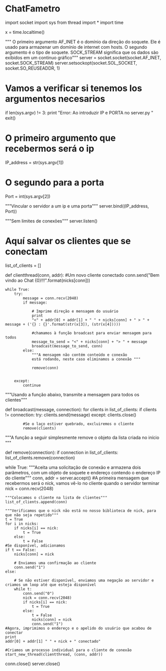 # ChatFametro
import socket
import sys
from thread import *
import time

x = time.localtime()

""" O primeiro argumento AF_INET é o domínio da direção do soquete. 
Ele é usado para armazenar um domínio de internet com hosts. 
O segundo argumento é o tipo de soquete. SOCK_STREAM significa que os dados 
são exibidos em um continuo gráfico"""
server = socket.socket(socket.AF_INET, socket.SOCK_STREAM)
server.setsockopt(socket.SOL_SOCKET, socket.SO_REUSEADDR, 1)

# Vamos a verificar si tenemos los argumentos necesarios
if len(sys.argv) != 3:
    print
    "Error: Ao introduzir IP e PORTA no server.py "
    exit()

# O primeiro argumento que recebermos será o ip
IP_address = str(sys.argv[1])

# O segundo para a porta
Port = int(sys.argv[2])

"""Vincular o servidor a um ip e uma porta"""
server.bind((IP_address, Port))

"""Sem limites de conexões"""
server.listen()

# Aquí salvar os clientes que se conectam
list_of_clients = []


def clientthread(conn, addr):
    #Um novo cliente conectado
    conn.send("Bem vindo ao Chat {0}!!!".format(nicks[conn]))

    while True:
        try:
            message = conn.recv(2048)
            if message:

                # Imprime direção e mensagem do usuário
                print
                "<" + addr[0] + addr[1] + " " + nicks[conn] + " > " + message + ('{} : {}'.format(str(x[3]), (str(x[4]))))

                #chamamos à função broadcast para enviar mensagem para todos
                message_to_send = "<" + nicks[conn] + "> " + message
                broadcast(message_to_send, conn)
            else:
                """A mensagem não contém conteúdo e conexão
                está rodando, neste caso eliminamos a conexão """

                remove(conn)


        except:
            continue


"""Usando a função abaixo, transmite a mensagem para todos os clientes"""


def broadcast(message, connection):
    for clients in list_of_clients:
        if clients != connection:
            try:
                clients.send(message)
            except:
                clients.close()

            #Se o laço estiver quebrado, excluiremos o cliente
            remove(clients)


"""A função a seguir simplesmente remove o objeto da lista criada no início """


def remove(connection):
    if connection in list_of_clients:
        list_of_clients.remove(connection)


while True:
    """Aceita uma solicitação de conexão e armazena dois parâmetros, com um objeto de soquete
    e endereço contendo o endereço IP do cliente"""
    conn, addr = server.accept()
    #A primeira mensagem que recebermos será o nick, vamos vê-lo no cliente quando o servidor terminar
    nick = conn.recv(2048)

    """Colocamos o cliente na lista de clientes"""
    list_of_clients.append(conn)

    """Verificamos que o nick não está no nosso biblioteca de nick, para que não seja repetido"""
    t = True
    for i in nicks:
        if nicks[i] == nick:
            t = True
        else:
            t = False
    #Se disponível, adicionamos
    if t == False:
        nicks[conn] = nick

        # Enviamos uma confirmação ao cliente
        conn.send("1")
    else:

        # Se não estiver disponível, enviamos uma negação ao servidor e criamos um loop até que esteja disponível
        while t:
            conn.send("0")
            nick = conn.recv(2048)
            if nicks[i] == nick:
                t = True
            else:
                t = False
                nicks[conn] = nick
                conn.send("1")
    #Agora, imprimimos o endereço e o apelido do usuário que acabou de conectar
    print
    addr[0] + addr[1] " " + nick + " conectado"

    #Criamos um processo individual para o cliente de conexão
    start_new_thread(clientthread, (conn, addr))
conn.close()
server.close()
